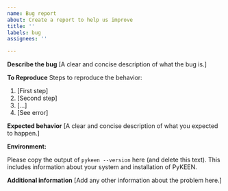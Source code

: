 ```yaml
---
name: Bug report
about: Create a report to help us improve
title: ''
labels: bug
assignees: ''

---
```


**Describe the bug**
[A clear and concise description of what the bug is.]

**To Reproduce**
Steps to reproduce the behavior:
1. [First step]
2. [Second step]
3. [...]
4. [See error]

**Expected behavior**
[A clear and concise description of what you expected to happen.]

**Environment:**

Please copy the output of `pykeen --version` here (and delete this text).
This includes information about your system and installation of PyKEEN.

**Additional information**
[Add any other information about the problem here.]
